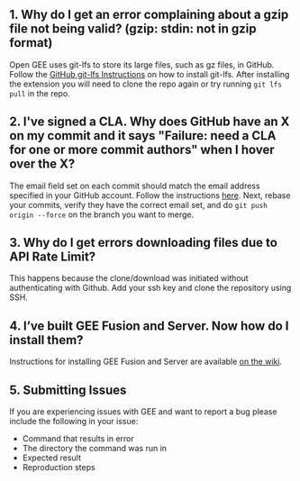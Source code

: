 ## 1. Why do I get an error complaining about a gzip file not being valid? (gzip: stdin: not in gzip format)
Open GEE uses git-lfs to store its large files, such as gz files, in GitHub. Follow the [GitHub git-lfs Instructions](https://git-lfs.github.com/) on how to install git-lfs. After installing the extension you will need to clone the repo again or try running `git lfs pull` in the repo.
## 2. I've signed a CLA. Why does GitHub have an X on my commit and it says "Failure: need a CLA for one or more commit authors" when I hover over the X?
The email field set on each commit should match the email address specified in your GitHub account. Follow the instructions [here](https://help.github.com/articles/setting-your-email-in-git/). Next, rebase your commits, verify they have the correct email set, and do `git push origin --force` on the branch you want to merge.

## 3. Why do I get errors downloading files due to API Rate Limit?
This happens because the clone/download was initiated without authenticating with Github. Add your ssh key and clone the repository using SSH.

## 4. I’ve built GEE Fusion and Server. Now how do I install them?
Instructions for installing GEE Fusion and Server are available [on the wiki](https://github.com/google/earthenterprise/wiki/Install-Fusion-or-Earth-Server).

## 5. Submitting Issues
If you are experiencing issues with GEE and want to report a bug please include the following in your issue:
* Command that results in error
* The directory the command was run in
* Expected result
* Reproduction steps